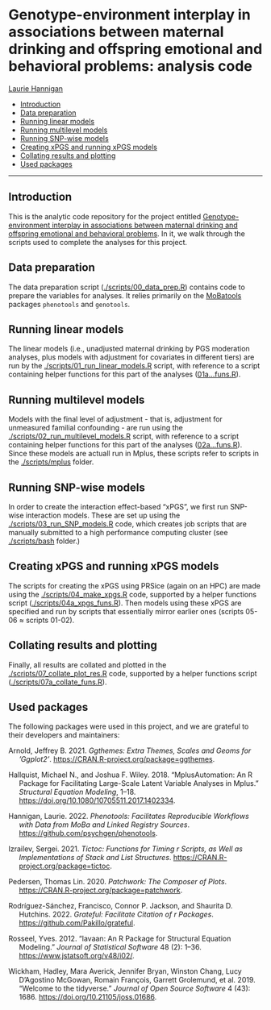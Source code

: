 Genotype-environment interplay in associations between maternal drinking
and offspring emotional and behavioral problems: analysis code
================
[Laurie Hannigan](mailto:laurie.hannigan@bristol.ac.uk)

- <a href="#introduction" id="toc-introduction">Introduction</a>
- <a href="#data-preparation" id="toc-data-preparation">Data
  preparation</a>
- <a href="#running-linear-models" id="toc-running-linear-models">Running
  linear models</a>
- <a href="#running-multilevel-models"
  id="toc-running-multilevel-models">Running multilevel models</a>
- <a href="#running-snp-wise-models"
  id="toc-running-snp-wise-models">Running SNP-wise models</a>
- <a href="#creating-xpgs-and-running-xpgs-models"
  id="toc-creating-xpgs-and-running-xpgs-models">Creating xPGS and running
  xPGS models</a>
- <a href="#collating-results-and-plotting"
  id="toc-collating-results-and-plotting">Collating results and
  plotting</a>
- <a href="#used-packages" id="toc-used-packages">Used packages</a>

------------------------------------------------------------------------

## Introduction

This is the analytic code repository for the project entitled
[Genotype-environment interplay in associations between maternal
drinking and offspring emotional and behavioral
problems](add_preprint_link). In it, we walk through the scripts used to
complete the analyses for this project.

## Data preparation

The data preparation script
([./scripts/00_data_prep.R](https://github.com/psychgen/mdrink-gxe/blob/master/scripts/00_data_prep.R))
contains code to prepare the variables for analyses. It relies primarily
on the [MoBatools](add%20link) packages `phenotools` and `genotools`.

## Running linear models

The linear models (i.e., unadjusted maternal drinking by PGS moderation
analyses, plus models with adjustment for covariates in different tiers)
are run by the
[./scripts/01_run_linear_models.R](https://github.com/psychgen/mdrink-gxe/blob/master/scripts/01_run_linear_models.R)
script, with reference to a script containing helper functions for this
part of the analyses
([01a…funs.R](https://github.com/psychgen/mdrink-gxe/blob/master/scripts/01_linear_model_funs.R)).

## Running multilevel models

Models with the final level of adjustment - that is, adjustment for
unmeasured familial confounding - are run using the
[./scripts/02_run_multilevel_models.R](https://github.com/psychgen/mdrink-gxe/blob/master/scripts/02_run_multilevel_models.R)
script, with reference to a script containing helper functions for this
part of the analyses
([02a…funs.R](https://github.com/psychgen/mdrink-gxe/blob/master/scripts/02a_multilevel_model_funs.R)).
Since these models are actuall run in Mplus, these scripts refer to
scripts in the
[./scripts/mplus](https://github.com/psychgen/mdrink-gxe/blob/master/scripts/mplus)
folder.

## Running SNP-wise models

In order to create the interaction effect-based “xPGS”, we first run
SNP-wise interaction models. These are set up using the
[./scripts/03_run_SNP_models.R](https://github.com/psychgen/mdrink-gxe/blob/master/scripts/03_run_SNP_models.R)
code, which creates job scripts that are manually submitted to a high
performance computing cluster (see
[./scripts/bash](https://github.com/psychgen/mdrink-gxe/blob/master/scripts/bash)
folder.)

## Creating xPGS and running xPGS models

The scripts for creating the xPGS using PRSice (again on an HPC) are
made using the
[./scripts/04_make_xpgs.R](https://github.com/psychgen/mdrink-gxe/blob/master/scripts/04_make_xpgs.R)
code, supported by a helper functions script
([./scripts/04a_xpgs_funs.R](https://github.com/psychgen/mdrink-gxe/blob/master/scripts/04a_xpgs_funs.R)).
Then models using these xPGS are specified and run by scripts that
essentially mirror earlier ones (scripts 05-06 ≈ scripts 01-02).

## Collating results and plotting

Finally, all results are collated and plotted in the
[./scripts/07_collate_plot_res.R](https://github.com/psychgen/mdrink-gxe/blob/master/scripts/07_collate_plot_res.R)
code, supported by a helper functions script
([./scripts/07a_collate_funs.R](https://github.com/psychgen/mdrink-gxe/blob/master/scripts/07a_collate_funs.R)).

## Used packages

The following packages were used in this project, and we are grateful to
their developers and maintainers:

<div id="refs" class="references csl-bib-body hanging-indent">

<div id="ref-ggthemes" class="csl-entry">

Arnold, Jeffrey B. 2021. *Ggthemes: Extra Themes, Scales and Geoms for
’Ggplot2’*. <https://CRAN.R-project.org/package=ggthemes>.

</div>

<div id="ref-MplusAutomation" class="csl-entry">

Hallquist, Michael N., and Joshua F. Wiley. 2018. “MplusAutomation: An R
Package for Facilitating Large-Scale Latent Variable Analyses in Mplus.”
*Structural Equation Modeling*, 1–18.
<https://doi.org/10.1080/10705511.2017.1402334>.

</div>

<div id="ref-phenotools" class="csl-entry">

Hannigan, Laurie. 2022. *Phenotools: Facilitates Reproducible Workflows
with Data from MoBa and Linked Registry Sources*.
<https://github.com/psychgen/phenotools>.

</div>

<div id="ref-tictoc" class="csl-entry">

Izrailev, Sergei. 2021. *Tictoc: Functions for Timing r Scripts, as Well
as Implementations of Stack and List Structures*.
<https://CRAN.R-project.org/package=tictoc>.

</div>

<div id="ref-patchwork" class="csl-entry">

Pedersen, Thomas Lin. 2020. *Patchwork: The Composer of Plots*.
<https://CRAN.R-project.org/package=patchwork>.

</div>

<div id="ref-grateful" class="csl-entry">

Rodríguez-Sánchez, Francisco, Connor P. Jackson, and Shaurita D.
Hutchins. 2022. *Grateful: Facilitate Citation of r Packages*.
<https://github.com/Pakillo/grateful>.

</div>

<div id="ref-lavaan" class="csl-entry">

Rosseel, Yves. 2012. “<span class="nocase">lavaan</span>: An R Package
for Structural Equation Modeling.” *Journal of Statistical Software* 48
(2): 1–36. <https://www.jstatsoft.org/v48/i02/>.

</div>

<div id="ref-tidyverse" class="csl-entry">

Wickham, Hadley, Mara Averick, Jennifer Bryan, Winston Chang, Lucy
D’Agostino McGowan, Romain François, Garrett Grolemund, et al. 2019.
“Welcome to the <span class="nocase">tidyverse</span>.” *Journal of Open
Source Software* 4 (43): 1686. <https://doi.org/10.21105/joss.01686>.

</div>

</div>
